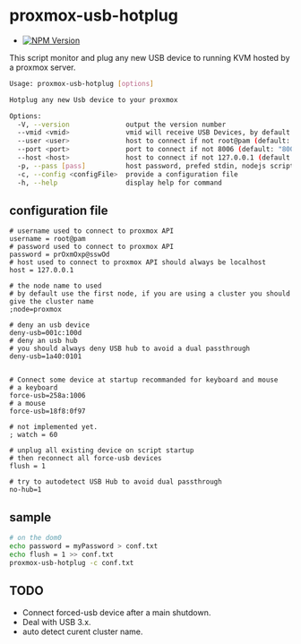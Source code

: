 # proxmox-usb-hotplug

* [![NPM Version](https://img.shields.io/npm/v/proxmox-usb-hotplug.svg?style=flat)](https://www.npmjs.org/package/proxmox-usb-hotplug)

This script monitor and plug any new USB device to running KVM hosted by a proxmox server.

```bash
Usage: proxmox-usb-hotplug [options]

Hotplug any new Usb device to your proxmox

Options:
  -V, --version              output the version number
  --vmid <vmid>              vmid will receive USB Devices, by default the first running VM having an hostpci0
  --user <user>              host to connect if not root@pam (default: "root@pam")
  --port <port>              port to connect if not 8006 (default: "8006")
  --host <host>              host to connect if not 127.0.0.1 (default: "127.0.0.1")
  -p, --pass [pass]          host password, prefed stdin, nodejs script can not hide password from command line
  -c, --config <configFile>  provide a configuration file
  -h, --help                 display help for command

```

## configuration file


```
# username used to connect to proxmox API
username = root@pam
# password used to connect to proxmox API
password = prOxmOxp@sswOd
# host used to connect to proxmox API should always be localhost
host = 127.0.0.1

# the node name to used
# by default use the first node, if you are using a cluster you should give the cluster name
;node=proxmox

# deny an usb device
deny-usb=001c:100d
# deny an usb hub 
# you should always deny USB hub to avoid a dual passthrough 
deny-usb=1a40:0101


# Connect some device at startup recommanded for keyboard and mouse
# a keyboard
force-usb=258a:1006
# a mouse
force-usb=18f8:0f97

# not implemented yet.
; watch = 60

# unplug all existing device on script startup
# then reconnect all force-usb devices
flush = 1

# try to autodetect USB Hub to avoid dual passthrough
no-hub=1
```

## sample

```bash
# on the dom0
echo password = myPassword > conf.txt
echo flush = 1 >> conf.txt
proxmox-usb-hotplug -c conf.txt
```

## TODO

- Connect forced-usb device after a main shutdown.
- Deal with USB 3.x.
- auto detect curent cluster name.
